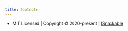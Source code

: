 ```yaml
---
title: footnote
---
```


* MIT Licensed | Copyright © 2020-present | [ISnackable](https://github.com/ISnackable)
